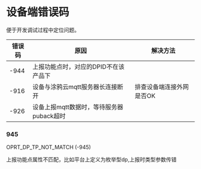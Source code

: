 # 设备端错误码

便于开发调试过程中定位问题。

| 错误码 | 原因                                     | 解决方法                 |
| ------ | ---------------------------------------- | ------------------------ |
| -944   | 上报功能点时，对应的DPID不在该产品下     |                          |
| -916   | 设备与涂鸦云mqtt服务器长连接断开         | 排查设备端连接外网是否OK |
| -926   | 设备上报mqtt数据时，等待服务器puback超时 |                          |




### 945
OPRT_DP_TP_NOT_MATCH                (-945)

上报功能点属性不匹配，比如平台上定义为枚举型dp,上报时类型参数传错